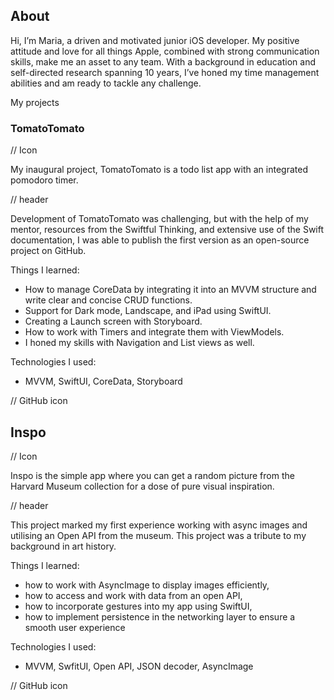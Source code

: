 ## About

Hi, I’m Maria, a driven and motivated junior iOS developer. 
My positive attitude and love for all things Apple, combined with strong communication skills, make me an asset to any team. 
With a background in education and self-directed research spanning 10 years, I’ve honed my time management abilities and am ready to tackle any challenge.

My projects

### TomatoTomato

// Icon

My inaugural project, TomatoTomato is a todo list app with an integrated pomodoro timer.

// header

Development of TomatoTomato was challenging, but with the help of my mentor, resources from the Swiftful Thinking, and extensive use of the Swift documentation, I was able to publish the first version as an open-source project on GitHub.

Things I learned:

* How to manage CoreData by integrating it into an MVVM structure and write clear and concise CRUD functions. 
* Support for Dark mode, Landscape, and iPad using SwiftUI.
* Creating a Launch screen with Storyboard.
* How to  work with Timers and integrate them with ViewModels.
* I honed my skills with Navigation and List views as well.

Technologies I used:
- MVVM, SwiftUI, CoreData, Storyboard

// GitHub icon

## Inspo
// Icon

Inspo is the simple app where you can get a random picture from the Harvard Museum collection for a dose of pure visual inspiration.

// header

This project marked my first experience working with async images and utilising an Open API from the museum. This project was a tribute to my background in art history. 

Things I learned:
* how to work with AsyncImage to display images efficiently, 
* how to access and work with data from an open API, 
* how to incorporate gestures into my app using SwiftUI, 
* how to implement persistence in the networking layer to ensure a smooth user experience

Technologies I used:
- MVVM, SwfitUI, Open API, JSON decoder,  AsyncImage

// GitHub icon
